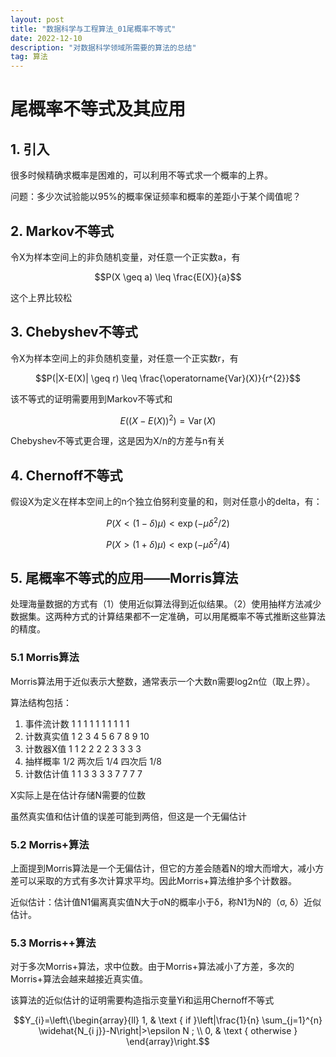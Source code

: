 ```yaml
---
layout: post
title: "数据科学与工程算法_01尾概率不等式"
date: 2022-12-10 
description: "对数据科学领域所需要的算法的总结"
tag: 算法
---   
```

# 尾概率不等式及其应用
## 1. 引入
很多时候精确求概率是困难的，可以利用不等式求一个概率的上界。  

问题：多少次试验能以95%的概率保证频率和概率的差距小于某个阈值呢？  

## 2. Markov不等式

令X为样本空间上的非负随机变量，对任意一个正实数a，有

$$P(X \geq a) \leq \frac{E(X)}{a}$$

这个上界比较松  

## 3. Chebyshev不等式

令X为样本空间上的非负随机变量，对任意一个正实数r，有  

$$P(|X-E(X)| \geq r) \leq \frac{\operatorname{Var}(X)}{r^{2}}$$

该不等式的证明需要用到Markov不等式和

$$E\left((X-E(X))^{2}\right)=\operatorname{Var}(X)$$

Chebyshev不等式更合理，这是因为X/n的方差与n有关

## 4. Chernoff不等式  

假设X为定义在样本空间上的n个独立伯努利变量的和，则对任意小的delta，有：  

 $$P(X<(1-\delta) \mu)<\exp \left(-\mu \delta^{2} / 2\right)$$  

$$P(X>(1+\delta) \mu)<\exp \left(-\mu \delta^{2} / 4\right)$$

## 5. 尾概率不等式的应用——Morris算法

处理海量数据的方式有（1）使用近似算法得到近似结果。（2）使用抽样方法减少数据集。这两种方式的计算结果都不一定准确，可以用尾概率不等式推断这些算法的精度。

### 5.1 Morris算法

Morris算法用于近似表示大整数，通常表示一个大数n需要log2n位（取上界）。  

算法结构包括：  
1. 事件流计数  1  1  1  1  1  1  1  1  1  1
2. 计数真实值  1  2  3  4  5  6  7  8  9  10
3. 计数器X值   1  1  2  2  2  2  3  3  3  3
4. 抽样概率    1/2  两次后 1/4 四次后 1/8
5. 计数估计值 1  1  3  3  3  3  7  7  7  7 

X实际上是在估计存储N需要的位数  

虽然真实值和估计值的误差可能到两倍，但这是一个无偏估计  

### 5.2 Morris+算法

上面提到Morris算法是一个无偏估计，但它的方差会随着N的增大而增大，减小方差可以采取的方式有多次计算求平均。因此Morris+算法维护多个计数器。  

近似估计：估计值N1偏离真实值N大于σN的概率小于δ，称N1为N的（σ, δ）近似估计。  

### 5.3 Morris++算法

对于多次Morris+算法，求中位数。由于Morris+算法减小了方差，多次的Morris+算法会越来越接近真实值。

该算法的近似估计的证明需要构造指示变量Yi和运用Chernoff不等式

$$Y_{i}=\left\{\begin{array}{ll}
1, & \text { if }\left|\frac{1}{n} \sum_{j=1}^{n} \widehat{N_{i j}}-N\right|>\epsilon N ; \\
0, & \text { otherwise }
\end{array}\right.$$
